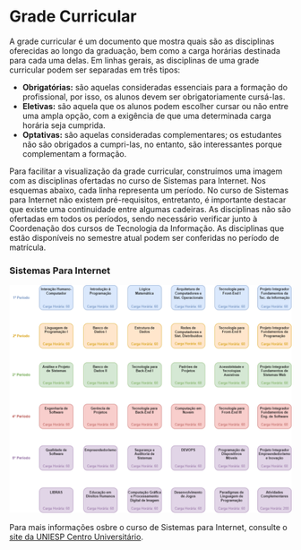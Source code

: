 # Grade Curricular

A grade curricular é um documento que mostra quais são as disciplinas oferecidas ao longo da graduação, bem como a carga horárias destinada para cada uma delas. Em linhas gerais, as disciplinas de uma grade curricular podem ser separadas em três tipos:

- **Obrigatórias:** são aquelas consideradas essenciais para a formação do profissional, por isso, os alunos devem ser obrigatoriamente cursá-las.
- **Eletivas:** são aquela que os alunos podem escolher cursar ou não entre uma ampla opção, com a exigência de que uma determinada carga horária seja cumprida.
- **Optativas:** são aquelas consideradas complementares; os estudantes não são obrigados a cumpri-las, no entanto, são interessantes porque complementam a formação.

Para facilitar a visualização da grade curricular, construímos uma imagem com as disciplinas ofertadas no curso de Sistemas para Internet. Nos esquemas abaixo, cada linha representa um período. No curso de Sistemas para Internet não existem pré-requisitos, entretanto, é importante destacar que existe uma continuidade entre algumas cadeiras. As disciplinas não são ofertadas em todos os períodos, sendo necessário verificar junto à Coordenação dos cursos de Tecnologia da Informação. As disciplinas que estão disponíveis no semestre atual podem ser conferidas no período de matrícula.

### Sistemas Para Internet

![grade-curricular-sistemas-para-internet](grade/curricular/grade-curricular-sistemas-para-internet.png)

Para mais informações osbre o curso de Sistemas para Internet, consulte o [site da UNIESP Centro Universitário](https://www.iesp.edu.br/).

